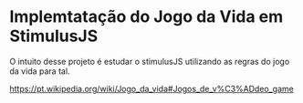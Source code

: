 # Implemtatação do Jogo da Vida em StimulusJS

O intuito desse projeto é estudar o stimulusJS utilizando as regras do jogo da vida para tal.

https://pt.wikipedia.org/wiki/Jogo_da_vida#Jogos_de_v%C3%ADdeo_game